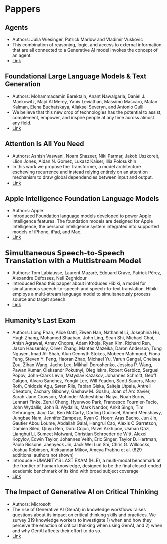 # Pappers

## Agents
- Authors: Julia Wiesinger, Patrick Marlow and Vladimir Vuskovic
- This combination of reasoning, logic, and access to external information that are all connected to a Generative AI model invokes the concept of an agent.
- [Link](https://www.kaggle.com/whitepaper-agents)

## Foundational Large Language Models & Text Generation
- Authors: Mohammadamin Barektain, Anant Nawalgaria, Daniel J. Mankowitz, Majd Al Merey, Yaniv Leviathan, Massimo Mascaro, Matan Kalman, Elena Buchatskaya, Aliaksei Severyn, and Antonio Gulli
- We believe that this new crop of technologies has the potential to assist, complement, empower, and inspire people at any time across almost any field.
- [Link](https://www.kaggle.com/whitepaper-foundational-llm-and-text-generation)

## Attention Is All You Need
- Authors: Ashish Vaswani, Noam Shazeer, Niki Parmar, Jakob Uszkoreit, Llion Jones, Aidan N. Gomez, Lukasz Kaiser, Illia Polosukhin
- In this work we propose the Transformer, a model architecture eschewing recurrence and instead relying entirely on an attention mechanism to draw global dependencies between input and output.
- [Link](https://arxiv.org/abs/1706.03762)

## Apple Intelligence Foundation Language Models
- Authors: Apple
- Introduced Foundation language models developed to power Apple Intelligence features. The foundation models are designed for Apple Intelligence, the personal intelligence system integrated into supported models of iPhone, iPad, and Mac.
- [Link](https://arxiv.org/pdf/2407.21075)


## 𝗦𝗶𝗺𝘂𝗹𝘁𝗮𝗻𝗲𝗼𝘂𝘀 𝗦𝗽𝗲𝗲𝗰𝗵-𝘁𝗼-𝗦𝗽𝗲𝗲𝗰𝗵 𝗧𝗿𝗮𝗻𝘀𝗹𝗮𝘁𝗶𝗼𝗻 𝘄𝗶𝘁𝗵 𝗮 𝗠𝘂𝗹𝘁𝗶𝘀𝘁𝗿𝗲𝗮𝗺 𝗠𝗼𝗱𝗲𝗹
- Authors: Tom Labiausse, Laurent Mazaré, Edouard Grave, Patrick Pérez, Alexandre Défossez, Neil Zeghidour
- Introduced Read this papper about introduces Hibiki, a model for simultaneous speech-to-speech and speech-to-text translation. Hibiki employs a multi-stream language model to simultaneously process source and target speech.
- [Link](https://arxiv.org/abs/2502.03382)

## Humanity’s Last Exam
- Authors: Long Phan, Alice Gatti, Ziwen Han, Nathaniel Li, Josephina Hu, Hugh Zhang, Mohamed Shaaban, John Ling, Sean Shi, Michael Choi, Anish Agrawal, Arnav Chopra, Adam Khoja, Ryan Kim, Richard Ren, Jason Hausenloy, Oliver Zhang, Mantas Mazeika, Daron Anderson, Tung Nguyen, Imad Ali Shah, Alun Cennyth Stokes, Mobeen Mahmood, Fiona Feng, Steven Y. Feng, Haoran Zhao, Michael Yu, Varun Gangal, Chelsea Zou, Zihan Wang, Jaeho Lee, Mikhail Doroshenko, Jessica P. Wang, Pawan Kumar, Oleksandr Pokutnyi, Oleg Iskra, Robert Gerbicz, Serguei Popov, John-Clark Levin, Mstyslav Kazakov, Johannes Schmitt, Geoff Galgon, Alvaro Sanchez, Yongki Lee, Will Yeadon, Scott Sauers, Marc Roth, Chidozie Agu, Søren Riis, Fabian Giska, Saiteja Utpala, Antrell Cheatom, Zachary Giboney, Gashaw M. Goshu, Joan of Arc Xavier, Sarah-Jane Crowson, Mohinder Maheshbhai Naiya, Noah Burns, Lennart Finke, Zerui Cheng, Hyunwoo Park, Francesco Fournier-Facio, John Wydallis, John B. Wydallis, Mark Nandor, Ankit Singh, Tim Gehrunger, Jiaqi Cai, Ben McCarty, Darling Duclosel, Ahmed Menshawy, Jungbae Nam, Jennifer Zampese, Ryan G. Hoerr, Aras Bacho, Jun Jin, Gautier Abou Loume, Abdallah Galal, Hangrui Cao, Alexis C Garretson, Damien Sileo, Qiuyu Ren, Doru Cojoc, Pavel Arkhipov, Usman Qazi, Lianghui Li, Sumeet Motwani, Christian Schroeder de Witt, Alexei Kopylov, Edwin Taylor, Johannes Veith, Eric Singer, Taylor D. Hartman, Paolo Rissone, Jaehyeok Jin, Jack Wei Lun Shi, Chris G. Willcocks, Joshua Robinson, Aleksandar Mikov, Ameya Prabhu et al. (629 additional authors not shown)
- Introduce HUMANITY’S LAST EXAM (HLE), a multi-modal benchmark at the frontier of human knowledge, designed to be the final closed-ended academic benchmark of its kind with broad subject coverage
- [Link](https://arxiv.org/abs/2501.14249)

## The Impact of Generative AI on Critical Thinking
- Authors: Microsoft
- The rise of Generative AI (GenAI) in knowledge workflows raises questions about its impact on critical thinking skills and practices. We survey 319 knowledge workers to investigate 1) when and how they perceive the enaction of critical thinking when using GenAI, and 2) when and why GenAI affects their effort to do so.
- [Link](https://www.microsoft.com/en-us/research/uploads/prod/2025/01/lee_2025_ai_critical_thinking_survey.pdf)
